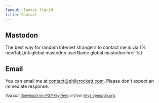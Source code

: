 ```yaml
---
layout: layout.liquid
title: Contact
---
```


## Mastodon

The best way for random Internet strangers to contact me is via
{% newTabLink global.mastodon.userName global.mastodon.href %}

<!--
I was TOTALLY on Mastodon before it was cool... :^P
-->

## Email

You can email me at <contact@philcrockett.com>. Please don't expect an immediate response.

<small>_You can [download my PGP key here][1] or from [keys.openpgp.org][2]._</small>

[1]: https://philcrockett.com/.well-known/openpgpkey/hu/dj3498u4hyyarh35rkjfnghbjxug6b19

[2]: https://keys.openpgp.org/vks/v1/by-fingerprint/DA2E34ACB6CFCDB462942ED7219751F3A91FCFAD
